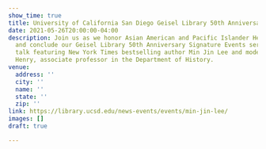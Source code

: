 ```yaml
---
show_time: true
title: University of California San Diego Geisel Library 50th Anniversary Event
date: 2021-05-26T20:00:00-04:00
description: Join us as we honor Asian American and Pacific Islander Heritage Month
  and conclude our Geisel Library 50th Anniversary Signature Events series with a
  talk featuring New York Times bestselling author Min Jin Lee and moderated by Todd
  Henry, associate professor in the Department of History.
venue:
  address: ''
  city: ''
  name: ''
  state: ''
  zip: ''
link: https://library.ucsd.edu/news-events/events/min-jin-lee/
images: []
draft: true

---
```

